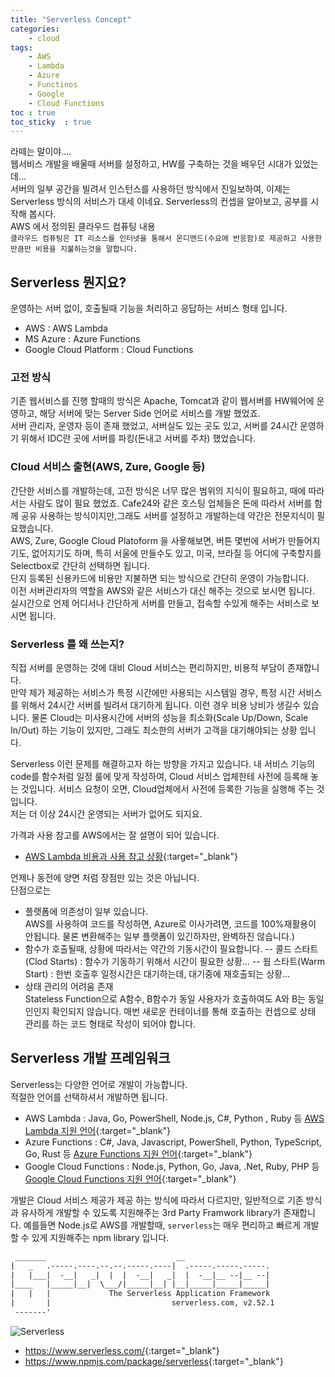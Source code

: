 ```yaml
---
title: "Serverless Concept"
categories: 
    - cloud
tags: 
    - AWS
    - Lambda
    - Azure
    - Functinos
    - Google
    - Cloud Functions
toc : true
toc_sticky  : true    
---
```


라떼는 말이야....   
웹서비스 개발을 배울때 서버를 설정하고, HW를 구축하는 것을 배우던 시대가 있었는데...    
서버의 일부 공간을 빌려서 인스턴스를 사용하던 방식에서 진일보하여,
이제는 Serverless 방식의 서비스가 대세 이네요.
Serverless의 컨셉을 알아보고, 공부를 시작해 봅시다.    
AWS 에서 정의된 클라우드 컴퓨팅 내용    
`클라우드 컴퓨팅은 IT 리소스를 인터넷을 통해서 온디맨드(수요에 반응함)로 제공하고 사용한 만큼만 비용을 지불하는것을 말합니다.`

## Serverless 뭔지요?
운영하는 서버 없이, 호출될때 기능을 처리하고 응답하는 서비스 형태 입니다.

- AWS : AWS Lambda
- MS Azure : Azure Functions
- Google Cloud Platform : Cloud Functions

### 고전 방식
기존 웹서비스를 진행 할때의 방식은 Apache, Tomcat과 같이 웹서버를 HW웨어에 운영하고, 해당 서버에 맞는 Server Side 언어로 서비스를 개발 했었죠.   
서버 관리자, 운영자 등이 존재 했었고, 서버실도 있는 곳도 있고, 서버를 24시간 운영하기 위해서 IDC란 곳에 서버를 파킹(돈내고 서버를 주차) 했었습니다.

### Cloud 서비스 출현(AWS, Zure, Google 등)
간단한 서비스를 개발하는데, 고전 방식은 너무 많은 범위의 지식이 필요하고, 때에 따라서는 사람도 많이 필요 했었죠.
Cafe24와 같은 호스팅 업체들은 돈에 따라서 서버를 함께 공유 사용하는 방식이지만,그래도 서버를 설정하고 개발하는데 약간은 전문지식이 필요했습니다.   
AWS, Zure, Google Cloud Platoform 을 사욯해보면, 버튼 몇번에 서버가 만들어지기도, 없어지기도 하며, 특히 서울에 만들수도 있고, 미국, 브라질 등 어디에 구축할지를 Selectbox로 간단히 선택하면 됩니다.   
단지 등록된 신용카드에 비용만 지불하면 되는 방식으로 간단히 운영이 가능합니다.   
이전 서버관리자의 역할을 AWS와 같은 서비스가 대신 해주는 것으로 보시면 됩니다.   
실시간으로 언제 어디서나 간단하게 서버를 만들고, 접속할 수있게 해주는 서비스로 보시면 됩니다.

### Serverless 를 왜 쓰는지?
직접 서버를 운영하는 것에 대비 Cloud 서비스는 편리하지만, 비용적 부담이 존재합니다.   
만약 제가 제공하는 서비스가 특정 시간에만 사용되는 시스템일 경우, 
특정 시간 서비스를 위해서 24시간 서버를 빌려서 대기하게 됩니다.
이런 경우 비용 낭비가 생길수 있습니다.
물론 Cloud는 미사용시간에 서버의 성능을 최소화(Scale Up/Down, Scale In/Out) 하는 기능이 있지만, 그래도 최소한의 서버가 고객을 대기해야되는 상황 입니다.
   
Serverless 이런 문제를 해결하고자 하는 방향을 가지고 있습니다.
내 서비스 기능의 code를 함수처럼 일정 룰에 맞게 작성하여, Cloud 서비스 업체한테 사전에 등록해 놓는 것입니다.
서비스 요청이 오면, Cloud업체에서 사전에 등록한 기능을 실행해 주는 것 입니다.    
저는 더 이상 24시간 운영되는 서버가 없어도 되지요.      

가격과 사용 참고를 AWS에서는 잘 설명이 되어 있습니다.
- [AWS Lambda 비용과 사용 참고 상황](https://aws.amazon.com/ko/lambda/pricing/){:target="_blank"}


언제나 동전에 양면 처럼 장점만 있는 것은 아닙니다.   
단점으로는

- 플랫폼에 의존성이 일부 있습니다.    
AWS를 사용하여 코드를 작성하면, Azure로 이사가려면, 코드를 100%재활용이 안됩니다. 물론 변환해주는 일부 플랫폼이 있긴하자만, 완벽하진 않습니다.)
-  함수가 호출될때, 상황에 따라서는 약간의 기동시간이 필요합니다.
-- 콜드 스타트(Clod Starts) : 함수가 기동하기 위해서 시간이 필요한 상황...
-- 웜 스타트(Warm Start) : 한번 호출후 일정시간은 대기하는데, 대기중에 재호출되는 상황...
- 상태 관리의 어려움 존재   
Stateless Function으로 A함수, B함수가 동일 사용자가 호출하여도 A와 B는 동일 인인지 확인되지 않습니다. 매번 새로운 컨테이너를 통해 호출하는 컨셉으로 상태 관리를 하는 코드 형태로 작성이 되어야 합니다.

## Serverless 개발 프레임워크

Serverless는 다양한 언어로 개발이 가능합니다.   
적절한 언어를 선택하셔서 개발하면 됩니다.

- AWS Lambda : Java, Go, PowerShell, Node.js, C#, Python , Ruby 등
[AWS Lambda 지원 언어](https://docs.aws.amazon.com/ko_kr/lambda/latest/dg/lambda-runtimes.html){:target="_blank"}
- Azure Functions : C#, Java, Javascript, PowerShell, Python, TypeScript, Go, Rust 등
[Azure Functions 지원 언어](https://docs.microsoft.com/ko-kr/azure/azure-functions/supported-languages){:target="_blank"}
- Google Cloud Functions : Node.js, Python, Go, Java, .Net, Ruby, PHP 등
[Google Cloud Functions 지원 언어](https://cloud.google.com/functions/docs/concepts?hl=ko){:target="_blank"}


개발은 Cloud 서비스 제공가 제공 하는 방식에 따라서 다르지만, 
일반적으로 기존 방식과 유사하게 개발할 수 있도록 지원해주는 3rd Party Framwork library가 존재합니다.
예를들면 Node.js로 AWS를 개발할때, `serverless`는 매우 편리하고 빠르게 개발 할 수 있게 지원해주는 npm library 입니다.

```txt
 _______                             __
|   _   .-----.----.--.--.-----.----|  .-----.-----.-----.
|   |___|  -__|   _|  |  |  -__|   _|  |  -__|__ --|__ --|
|____   |_____|__|  \___/|_____|__| |__|_____|_____|_____|
|   |   |             The Serverless Application Framework
|       |                           serverless.com, v2.52.1
 -------'
```

![Serverless](https://camo.githubusercontent.com/108c301af486eeb9afde6ec9d6c98aaa5b1b2c14becaab3b781c22b851687e9c/68747470733a2f2f73332e616d617a6f6e6177732e636f6d2f6173736574732e6769746875622e7365727665726c6573732f726561646d652d7365727665726c6573732d6672616d65776f726b2e676966)

- <https://www.serverless.com/>{:target="_blank"}
- <https://www.npmjs.com/package/serverless>{:target="_blank"}





